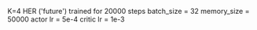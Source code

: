 K=4
HER ('future')
trained for 20000 steps
batch_size = 32
memory_size = 50000
actor lr = 5e-4
critic lr = 1e-3